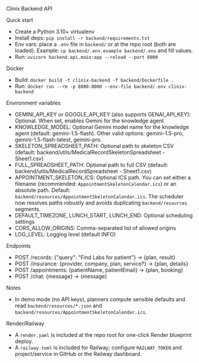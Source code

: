 Clinix Backend API

Quick start
- Create a Python 3.10+ virtualenv
- Install deps: `pip install -r backend/requirements.txt`
- Env vars: place a `.env` file in `backend/` or at the repo root (both are loaded). Example: `cp backend/.env.example backend/.env` and fill values.
- Run: `uvicorn backend.api.main:app --reload --port 8000`

Docker
- Build: `docker build -t clinix-backend -f backend/Dockerfile .`
- Run: `docker run --rm -p 8000:8000 --env-file backend/.env clinix-backend`

Environment variables
- GEMINI_API_KEY or GOOGLE_API_KEY (also supports GENAI_API_KEY): Optional. When set, enables Gemini for the knowledge agent
- KNOWLEDGE_MODEL: Optional Gemini model name for the knowledge agent (default: gemini-1.5-flash). Other valid options: gemini-1.5-pro, gemini-1.5-flash-latest, gemini-pro.
- SKELETON_SPREADSHEET_PATH: Optional path to skeleton CSV (default: backend/utils/MedicalRecordSkeletonSpreadsheet - Sheet1.csv)
- FULL_SPREADSHEET_PATH: Optional path to full CSV (default: backend/utils/MedicalRecordSpreadsheet - Sheet1.csv)
- APPOINTMENT_SKELETON_ICS: Optional ICS path. You can set either a filename (recommended: `AppointmentSkeletonCalendar.ics`) or an absolute path. Default: `backend/resources/AppointmentSkeletonCalendar.ics`.
  The scheduler now resolves paths robustly and avoids duplicating `backend/resources` segments.
- DEFAULT_TIMEZONE, LUNCH_START, LUNCH_END: Optional scheduling settings
- CORS_ALLOW_ORIGINS: Comma-separated list of allowed origins
- LOG_LEVEL: Logging level (default INFO)

Endpoints
- POST /records: {"query": "Find Labs for patient"} -> {plan, result}
- POST /insurance: {provider, company, plan, service?} -> {plan, details}
- POST /appointments: {patientName, patientEmail} -> {plan, booking}
- POST /chat: {message} -> {message}

Notes
- In demo mode (no API keys), planners compute sensible defaults and read `backend/resources/*.json` and `backend/resources/AppointmentSkeletonCalendar.ics`.

Render/Railway
- A `render.yaml` is included at the repo root for one-click Render blueprint deploy.
- A `railway.toml` is included for Railway; configure `RAILWAY_TOKEN` and project/service in GitHub or the Railway dashboard.
